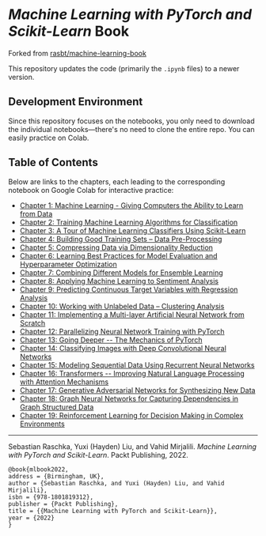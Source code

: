 # *Machine Learning with PyTorch and Scikit-Learn* Book

Forked from [rasbt/machine-learning-book](https://github.com/rasbt/machine-learning-book)

This repository updates the code (primarily the `.ipynb` files) to a newer version.

## Development Environment
Since this repository focuses on the notebooks, you only need to download the individual notebooks—there's no need to clone the entire repo. You can easily practice on Colab.

## Table of Contents
Below are links to the chapters, each leading to the corresponding notebook on Google Colab for interactive practice:
- [Chapter 1: Machine Learning - Giving Computers the Ability to Learn from Data](https://colab.research.google.com/github/yappy2000d/machine-learning-book/blob/main/ch01/ch01.ipynb?hl=en)
- [Chapter 2: Training Machine Learning Algorithms for Classification](https://colab.research.google.com/github/yappy2000d/machine-learning-book/blob/main/ch02/ch02.ipynb?hl=en)
- [Chapter 3: A Tour of Machine Learning Classifiers Using Scikit-Learn](https://colab.research.google.com/github/yappy2000d/machine-learning-book/blob/main/ch03/ch03.ipynb?hl=en)
- [Chapter 4: Building Good Training Sets – Data Pre-Processing](https://colab.research.google.com/github/yappy2000d/machine-learning-book/blob/main/ch04/ch04.ipynb?hl=en)
- [Chapter 5: Compressing Data via Dimensionality Reduction](https://colab.research.google.com/github/yappy2000d/machine-learning-book/blob/main/ch05/ch05.ipynb?hl=en)
- [Chapter 6: Learning Best Practices for Model Evaluation and Hyperparameter Optimization](https://colab.research.google.com/github/yappy2000d/machine-learning-book/blob/main/ch06/ch06.ipynb?hl=en)
- [Chapter 7: Combining Different Models for Ensemble Learning](https://colab.research.google.com/github/yappy2000d/machine-learning-book/blob/main/ch07/ch07.ipynb?hl=en)
- [Chapter 8: Applying Machine Learning to Sentiment Analysis](https://colab.research.google.com/github/yappy2000d/machine-learning-book/blob/main/ch08/ch08.ipynb?hl=en)
- [Chapter 9: Predicting Continuous Target Variables with Regression Analysis](https://colab.research.google.com/github/yappy2000d/machine-learning-book/blob/main/ch09/ch09.ipynb?hl=en)
- [Chapter 10: Working with Unlabeled Data – Clustering Analysis](https://colab.research.google.com/github/yappy2000d/machine-learning-book/blob/main/ch10/ch10.ipynb?hl=en)
- [Chapter 11: Implementing a Multi-layer Artificial Neural Network from Scratch](https://colab.research.google.com/github/yappy2000d/machine-learning-book/blob/main/ch11/ch11.ipynb?hl=en)
- [Chapter 12: Parallelizing Neural Network Training with PyTorch](https://colab.research.google.com/github/yappy2000d/machine-learning-book/blob/main/ch12/ch12.ipynb?hl=en)
- [Chapter 13: Going Deeper -- The Mechanics of PyTorch](https://colab.research.google.com/github/yappy2000d/machine-learning-book/blob/main/ch13/ch13.ipynb?hl=en)
- [Chapter 14: Classifying Images with Deep Convolutional Neural Networks](https://colab.research.google.com/github/yappy2000d/machine-learning-book/blob/main/ch14/ch14.ipynb?hl=en)
- [Chapter 15: Modeling Sequential Data Using Recurrent Neural Networks](https://colab.research.google.com/github/yappy2000d/machine-learning-book/blob/main/ch15/ch15.ipynb?hl=en)
- [Chapter 16: Transformers -- Improving Natural Language Processing with Attention Mechanisms](https://colab.research.google.com/github/yappy2000d/machine-learning-book/blob/main/ch16/ch16.ipynb?hl=en)
- [Chapter 17: Generative Adversarial Networks for Synthesizing New Data](https://colab.research.google.com/github/yappy2000d/machine-learning-book/blob/main/ch17/ch17.ipynb?hl=en)
- [Chapter 18: Graph Neural Networks for Capturing Dependencies in Graph Structured Data](https://colab.research.google.com/github/yappy2000d/machine-learning-book/blob/main/ch18/ch18.ipynb?hl=en)
- [Chapter 19: Reinforcement Learning for Decision Making in Complex Environments](https://colab.research.google.com/github/yappy2000d/machine-learning-book/blob/main/ch19/ch19.ipynb?hl=en)

---

Sebastian Raschka, Yuxi (Hayden) Liu, and Vahid Mirjalili. *Machine Learning with PyTorch and Scikit-Learn*. Packt Publishing, 2022.

    @book{mlbook2022,  
    address = {Birmingham, UK},  
    author = {Sebastian Raschka, and Yuxi (Hayden) Liu, and Vahid Mirjalili},  
    isbn = {978-1801819312},   
    publisher = {Packt Publishing},  
    title = {{Machine Learning with PyTorch and Scikit-Learn}},  
    year = {2022}  
    }




